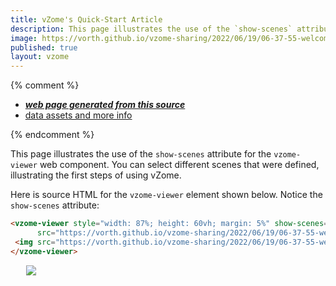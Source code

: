 ```yaml
---
title: vZome's Quick-Start Article
description: This page illustrates the use of the `show-scenes` attribute for the `vzome-viewer` web component.
image: https://vorth.github.io/vzome-sharing/2022/06/19/06-37-55-welcomeDodec/welcomeDodec.png
published: true
layout: vzome
---
```


{% comment %}
 - [***web page generated from this source***](<https://vorth.github.io/vzome-sharing/2022/06/19/welcomeDodec-06-37-55.html>)
 - [data assets and more info](<https://github.com/vorth/vzome-sharing/tree/main/2022/06/19/06-37-55-welcomeDodec/>)
 
{% endcomment %}

This page illustrates the use of the `show-scenes` attribute for the `vzome-viewer` web component.
You can select different scenes that were defined, illustrating the first steps of using vZome.

Here is source HTML for the `vzome-viewer` element shown below.  Notice the `show-scenes` attribute:
 ```html
<vzome-viewer style="width: 87%; height: 60vh; margin: 5%" show-scenes="true"
       src="https://vorth.github.io/vzome-sharing/2022/06/19/06-37-55-welcomeDodec/welcomeDodec.vZome" >
  <img src="https://vorth.github.io/vzome-sharing/2022/06/19/06-37-55-welcomeDodec/welcomeDodec.png" />
</vzome-viewer>
 ```

<vzome-viewer style="width: 87%; height: 60vh; margin: 5%" show-scenes="true"
       src="https://vorth.github.io/vzome-sharing/2022/06/19/06-37-55-welcomeDodec/welcomeDodec.vZome" >
  <img src="https://vorth.github.io/vzome-sharing/2022/06/19/06-37-55-welcomeDodec/welcomeDodec.png" />
</vzome-viewer>

